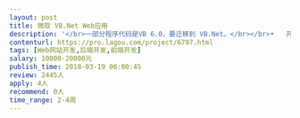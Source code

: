 ```yaml
---                
layout: post       
title: 微软 VB.Net Web应用           
description: '</br>一部分程序代码是VB 6.0，要迁移到 VB.Net。</br></br>•	开发完成如下功能：</br>a)	会员利用email地址注册。网站要发送邮件核实会员的email地址。</br>b)	会员可以登录登出。会员的所有登录登出动作都要记录到数据库。</br>c)	增删改查：会员可以查看、添加、删除或者修改属于他的事件和信息。事件可以打标签。</br>d)	会员可以随意的增加、删除他所加的好友（但不一定是我们的会员）的email。Email地址同样需要核实。</br>e)	网站根据会员的请求按时自动发电子邮件给会员</br>'     
contenturl: https://pro.lagou.com/project/6797.html      
tags: [Web网站开发,后端开发,前端开发]            
salary: 10000-20000元          
publish_time: 2018-03-19 06:00:45         
review: 2445人                   
apply: 4人                   
recommend: 0人                   
time_range: 2-4周              
---                 
```

